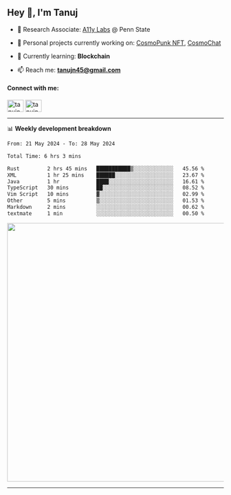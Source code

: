 <h2>Hey 👋, I'm Tanuj</h2>

- 🔬 Research Associate: [A11y Labs](https://a11y.ist.psu.edu/) @ Penn State 

- 🔭 Personal projects currently working on: [CosmoPunk NFT](https://github.com/tanujn45/CosmoNFT), [CosmoChat](https://github.com/tanujn45/CosmoChat)

- 🌱 Currently learning: **Blockchain**

- 📫 Reach me: **tanujn45@gmail.com**

<h4 align="left">Connect with me:</h4>
<p align="left">
<a href="https://twitter.com/tanujn45" target="blank"><img align="center" src="https://raw.githubusercontent.com/rahuldkjain/github-profile-readme-generator/master/src/images/icons/Social/twitter.svg" alt="tanujn45" height="28" width="38" /></a>
<a href="https://linkedin.com/in/tanujn45" target="blank"><img align="center" src="https://raw.githubusercontent.com/rahuldkjain/github-profile-readme-generator/master/src/images/icons/Social/linked-in-alt.svg" alt="tanujn45" height="28" width="38" /></a>
</p>

-------

📊 **Weekly development breakdown**
<!--START_SECTION:waka-->

```txt
From: 21 May 2024 - To: 28 May 2024

Total Time: 6 hrs 3 mins

Rust         2 hrs 45 mins   ███████████▒░░░░░░░░░░░░░   45.56 %
XML          1 hr 25 mins    ██████░░░░░░░░░░░░░░░░░░░   23.67 %
Java         1 hr            ████░░░░░░░░░░░░░░░░░░░░░   16.61 %
TypeScript   30 mins         ██░░░░░░░░░░░░░░░░░░░░░░░   08.52 %
Vim Script   10 mins         ▓░░░░░░░░░░░░░░░░░░░░░░░░   02.99 %
Other        5 mins          ▒░░░░░░░░░░░░░░░░░░░░░░░░   01.53 %
Markdown     2 mins          ░░░░░░░░░░░░░░░░░░░░░░░░░   00.62 %
textmate     1 min           ░░░░░░░░░░░░░░░░░░░░░░░░░   00.50 %
```

<!--END_SECTION:waka-->

<img src="https://wakatime.com/share/@018e9abd-1aa4-4aa6-9db7-5ca3b999e810/4650b67a-98aa-46b4-b598-3d8a2451f0df.svg" width="600"/>

-------
